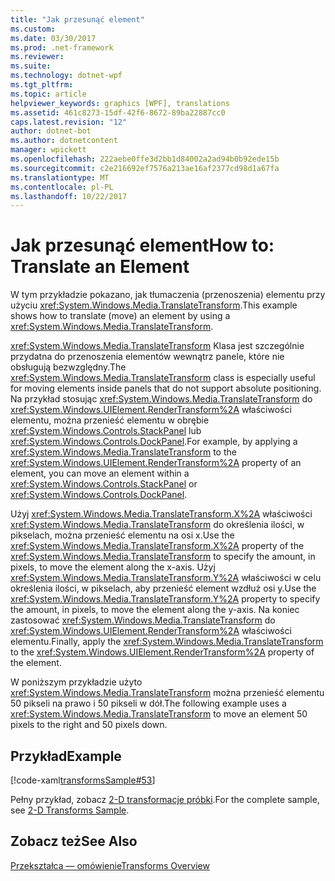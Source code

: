 ```yaml
---
title: "Jak przesunąć element"
ms.custom: 
ms.date: 03/30/2017
ms.prod: .net-framework
ms.reviewer: 
ms.suite: 
ms.technology: dotnet-wpf
ms.tgt_pltfrm: 
ms.topic: article
helpviewer_keywords: graphics [WPF], translations
ms.assetid: 461c8273-15df-42f6-8672-89ba22887cc0
caps.latest.revision: "12"
author: dotnet-bot
ms.author: dotnetcontent
manager: wpickett
ms.openlocfilehash: 222aebe0ffe3d2bb1d84002a2ad94b0b92ede15b
ms.sourcegitcommit: c2e216692ef7576a213ae16af2377cd98d1a67fa
ms.translationtype: MT
ms.contentlocale: pl-PL
ms.lasthandoff: 10/22/2017
---
```

# <a name="how-to-translate-an-element"></a><span data-ttu-id="c9288-102">Jak przesunąć element</span><span class="sxs-lookup"><span data-stu-id="c9288-102">How to: Translate an Element</span></span>
<span data-ttu-id="c9288-103">W tym przykładzie pokazano, jak tłumaczenia (przenoszenia) elementu przy użyciu <xref:System.Windows.Media.TranslateTransform>.</span><span class="sxs-lookup"><span data-stu-id="c9288-103">This example shows how to translate (move) an element by using a <xref:System.Windows.Media.TranslateTransform>.</span></span>  
  
 <span data-ttu-id="c9288-104"><xref:System.Windows.Media.TranslateTransform> Klasa jest szczególnie przydatna do przenoszenia elementów wewnątrz panele, które nie obsługują bezwzględny.</span><span class="sxs-lookup"><span data-stu-id="c9288-104">The <xref:System.Windows.Media.TranslateTransform> class is especially useful for moving elements inside panels that do not support absolute positioning.</span></span> <span data-ttu-id="c9288-105">Na przykład stosując <xref:System.Windows.Media.TranslateTransform> do <xref:System.Windows.UIElement.RenderTransform%2A> właściwości elementu, można przenieść elementu w obrębie <xref:System.Windows.Controls.StackPanel> lub <xref:System.Windows.Controls.DockPanel>.</span><span class="sxs-lookup"><span data-stu-id="c9288-105">For example, by applying a <xref:System.Windows.Media.TranslateTransform> to the <xref:System.Windows.UIElement.RenderTransform%2A> property of an element, you can move an element within a <xref:System.Windows.Controls.StackPanel> or <xref:System.Windows.Controls.DockPanel>.</span></span>  
  
 <span data-ttu-id="c9288-106">Użyj <xref:System.Windows.Media.TranslateTransform.X%2A> właściwości <xref:System.Windows.Media.TranslateTransform> do określenia ilości, w pikselach, można przenieść elementu na osi x.</span><span class="sxs-lookup"><span data-stu-id="c9288-106">Use the <xref:System.Windows.Media.TranslateTransform.X%2A> property of the <xref:System.Windows.Media.TranslateTransform> to specify the amount, in pixels, to move the element along the x-axis.</span></span> <span data-ttu-id="c9288-107">Użyj <xref:System.Windows.Media.TranslateTransform.Y%2A> właściwości w celu określenia ilości, w pikselach, aby przenieść element wzdłuż osi y.</span><span class="sxs-lookup"><span data-stu-id="c9288-107">Use the <xref:System.Windows.Media.TranslateTransform.Y%2A> property to specify the amount, in pixels, to move the element along the y-axis.</span></span> <span data-ttu-id="c9288-108">Na koniec zastosować <xref:System.Windows.Media.TranslateTransform> do <xref:System.Windows.UIElement.RenderTransform%2A> właściwości elementu.</span><span class="sxs-lookup"><span data-stu-id="c9288-108">Finally, apply the <xref:System.Windows.Media.TranslateTransform> to the <xref:System.Windows.UIElement.RenderTransform%2A> property of the element.</span></span>  
  
 <span data-ttu-id="c9288-109">W poniższym przykładzie użyto <xref:System.Windows.Media.TranslateTransform> można przenieść elementu 50 pikseli na prawo i 50 pikseli w dół.</span><span class="sxs-lookup"><span data-stu-id="c9288-109">The following example uses a <xref:System.Windows.Media.TranslateTransform> to move an element 50 pixels to the right and 50 pixels down.</span></span>  
  
## <a name="example"></a><span data-ttu-id="c9288-110">Przykład</span><span class="sxs-lookup"><span data-stu-id="c9288-110">Example</span></span>  
 [!code-xaml[transformsSample#53](../../../../samples/snippets/csharp/VS_Snippets_Wpf/transformsSample/CS/TranslateTransformExample.xaml#53)]  
  
 <span data-ttu-id="c9288-111">Pełny przykład, zobacz [2-D transformacje próbki](http://go.microsoft.com/fwlink/?LinkID=158252).</span><span class="sxs-lookup"><span data-stu-id="c9288-111">For the complete sample, see [2-D Transforms Sample](http://go.microsoft.com/fwlink/?LinkID=158252).</span></span>  
  
## <a name="see-also"></a><span data-ttu-id="c9288-112">Zobacz też</span><span class="sxs-lookup"><span data-stu-id="c9288-112">See Also</span></span>  
 [<span data-ttu-id="c9288-113">Przekształca — omówienie</span><span class="sxs-lookup"><span data-stu-id="c9288-113">Transforms Overview</span></span>](../../../../docs/framework/wpf/graphics-multimedia/transforms-overview.md)
